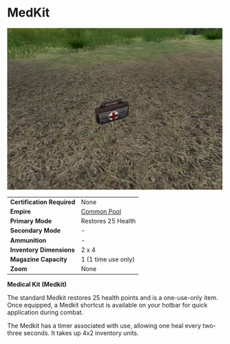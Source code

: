 # MedKit

![](../images/PSScreenShot0298.jpg "PSScreenShot0298.jpg")

|                            |                                              |
| -------------------------- | -------------------------------------------- |
| **Certification Required** | None                                         |
| **Empire**                 | [Common Pool](../terminology/Common_Pool.md) |
| **Primary Mode**           | Restores 25 Health                           |
| **Secondary Mode**         | \-                                           |
| **Ammunition**             | \-                                           |
| **Inventory Dimensions**   | 2 x 4                                        |
| **Magazine Capacity**      | 1 (1 time use only)                          |
| **Zoom**                   | None                                         |

**Medical Kit (Medkit)**

The standard Medkit restores 25 health points and is a one-use-only item. Once
equipped, a Medkit shortcut is available on your hotbar for quick application
during combat.

The Medkit has a timer associated with use, allowing one heal every two-three
seconds. It takes up 4x2 inventory units.

